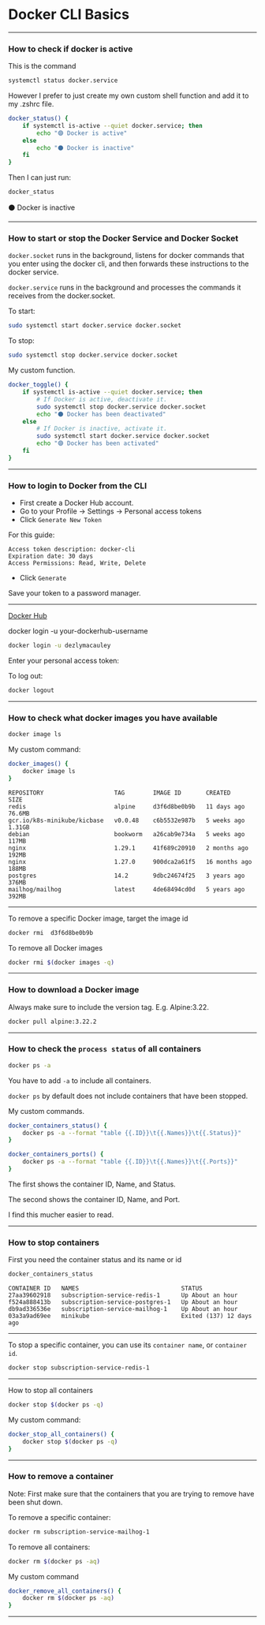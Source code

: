 # Docker CLI Basics
_______________________________________________________________________________
### How to check if docker is active

This is the command
```sh
systemctl status docker.service
```

However I prefer to just create my own custom shell function and add
it to my .zshrc file.
```sh
docker_status() {
    if systemctl is-active --quiet docker.service; then
        echo "🟣 Docker is active"
    else
        echo "⚫ Docker is inactive"
    fi
}
```

Then I can just run:
```sh
docker_status
```
⚫ Docker is inactive
_______________________________________________________________________________
### How to start or stop the Docker Service and Docker Socket

`docker.socket` runs in the background, 
listens for docker commands that you enter using the docker cli, 
and then forwards these instructions to the docker service.

`docker.service` runs in the background and processes the commands 
it receives from the docker.socket.


To start:
```sh
sudo systemctl start docker.service docker.socket
```

To stop:
```sh
sudo systemctl stop docker.service docker.socket
```

My custom function.
```sh
docker_toggle() {
    if systemctl is-active --quiet docker.service; then
        # If Docker is active, deactivate it.
        sudo systemctl stop docker.service docker.socket
        echo "⚫ Docker has been deactivated"
    else
        # If Docker is inactive, activate it.
        sudo systemctl start docker.service docker.socket
        echo "🟣 Docker has been activated"
    fi
}
```
_______________________________________________________________________________
### How to login to Docker from the CLI

- First create a Docker Hub account.
- Go to your Profile -> Settings -> Personal access tokens
- Click `Generate New Token`

For this guide:
```
Access token description: docker-cli
Expiration date: 30 days
Access Permissions: Read, Write, Delete
```

- Click `Generate`

Save your token to a password manager.
_______________________________________________________________________________

[Docker Hub](https://hub.docker.com/)


docker login -u your-dockerhub-username

```sh
docker login -u dezlymacauley
```

Enter your personal access token: 

To log out:
```sh
docker logout
```
_______________________________________________________________________________
### How to check what docker images you have available

```sh
docker image ls
```

My custom command:
```sh
docker_images() {
    docker image ls
}
```

```
REPOSITORY                    TAG        IMAGE ID       CREATED         SIZE
redis                         alpine     d3f6d8be0b9b   11 days ago     76.6MB
gcr.io/k8s-minikube/kicbase   v0.0.48    c6b5532e987b   5 weeks ago     1.31GB
debian                        bookworm   a26cab9e734a   5 weeks ago     117MB
nginx                         1.29.1     41f689c20910   2 months ago    192MB
nginx                         1.27.0     900dca2a61f5   16 months ago   188MB
postgres                      14.2       9dbc24674f25   3 years ago     376MB
mailhog/mailhog               latest     4de68494cd0d   5 years ago     392MB
```
_______________________________________________________________________________

To remove a specific Docker image, target the image id
```sh
docker rmi  d3f6d8be0b9b
```

To remove all Docker images
```sh
docker rmi $(docker images -q)
```
_______________________________________________________________________________
### How to download a Docker image

Always make sure to include the version tag. E.g. Alpine:3.22.
```sh
docker pull alpine:3.22.2
```
_______________________________________________________________________________

### How to check the `process status` of all containers

```sh
docker ps -a
```

You have to add `-a` to include all containers.

`docker ps` by default does not include containers that have been stopped.

My custom commands. 
```sh
docker_containers_status() {
    docker ps -a --format "table {{.ID}}\t{{.Names}}\t{{.Status}}"
}

docker_containers_ports() {
    docker ps -a --format "table {{.ID}}\t{{.Names}}\t{{.Ports}}"
}
```

The first shows the container ID, Name, and Status.

The second shows the container ID, Name, and Port.

I find this mucher easier to read.

_______________________________________________________________________________
### How to stop containers

First you need the container status and its name or id
```sh
docker_containers_status
```

```
CONTAINER ID   NAMES                             STATUS
27aa39602918   subscription-service-redis-1      Up About an hour
f524a888413b   subscription-service-postgres-1   Up About an hour
db9ad336536e   subscription-service-mailhog-1    Up About an hour
03a3a9ad69ee   minikube                          Exited (137) 12 days ago
```

_______________________________________________________________________________
To stop a specific container, you can use its `container name`, 
or `container id`.

```sh
docker stop subscription-service-redis-1  
```
_______________________________________________________________________________

How to stop all containers
```sh
docker stop $(docker ps -q)
```

My custom command:
```sh
docker_stop_all_containers() {
    docker stop $(docker ps -q)
}
```
_______________________________________________________________________________
### How to remove a container

Note: First make sure that the containers that you are trying to remove
have been shut down.

To remove a specific container:
```sh
docker rm subscription-service-mailhog-1
```

To remove all containers:
```sh
docker rm $(docker ps -aq)
```

My custom command
```sh
docker_remove_all_containers() {
    docker rm $(docker ps -aq)
}
```
_______________________________________________________________________________
